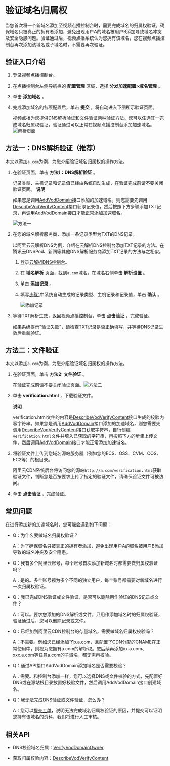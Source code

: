 验证域名归属权 
============================

当您首次将一个新域名添加至视频点播控制台时，需要完成域名的归属权验证，确保域名只被真正的拥有者添加，避免出现用户A的域名被用户B添加导致域名冲突及安全隐患问题。验证通过后，视频点播系统认为您拥有该域名，您在视频点播控制台再次添加该域名或子域名时，不需要再次验证。

验证入口介绍 
---------------------------

1. 登录[视频点播控制台](https://vod.console.aliyun.com/#/domain/list)。

   

2. 在点播控制台左侧导航栏的 **配置管理** 区域，选择 **分发加速配置\>域名管理** 。

   

3. 单击 **添加域名** 。

   

4. 完成添加域名的各项配置后，单击 **提交** ，将自动进入下图所示验证页面。

   视频点播为您提供DNS解析验证和文件验证两种验证方法。您可以任选其一完成域名归属权验证，验证通过可以正常在视频点播控制台添加加速域名。![解析页面](https://static-aliyun-doc.oss-accelerate.aliyuncs.com/assets/img/zh-CN/1542141261/p275334.png)
   




方法一：DNS解析验证（推荐） 
------------------------------------

本文以添加`a.com`为例，为您介绍验证域名归属权的操作方法。

1. 在验证页面，单击 **方法1：DNS解析验证** 。

   记录类型、主机记录和记录值已经由系统自动生成，在验证完成前请不要关闭验证页面。
   **说明**

   如果您是调用[AddVodDomain](/cn.zh-CN/服务端API/点播CDN/域名管理/添加加速域名.md)接口添加的加速域名，则您需要先调用[DescribeVodVerifyContent](/cn.zh-CN/服务端API/点播CDN/域名验证/获取归属校验内容.md)接口获取记录值，然后按照下方步骤添加TXT记录，再调用[AddVodDomain](/cn.zh-CN/服务端API/点播CDN/域名管理/添加加速域名.md)接口才能正常添加加速域名。

   ![方法一](https://static-aliyun-doc.oss-accelerate.aliyuncs.com/assets/img/zh-CN/1542141261/p275382.png)
   

2. 在您的域名解析服务商，添加一条记录类型为TXT的DNS记录。

   以阿里云云解析DNS为例，介绍在云解析DNS控制台添加TXT记录的方法。在腾讯云DNSPod、新网等其他DNS解析服务商添加TXT记录的方法与之相似。
   1. 登录[云解析DNS控制台](https://dns.console.aliyun.com/#/dns/domainList)。

      
   
   2. 在 **域名解析** 页面，找到`a.com`域名，在域名右侧单击 **解析设置** 。

      
   
   3. 单击 **添加记录** 。

      
   
   4. 填写[步骤1](#p-o7x-m8r-xys)中系统自动生成的记录类型、主机记录和记录值，单击 **确认** 。

      ![添加记录](https://static-aliyun-doc.oss-accelerate.aliyuncs.com/assets/img/zh-CN/1542141261/p275367.png)
      
   

   

3. 等待TXT解析生效，返回视频点播控制台，单击 **点击验证** ，完成验证。

   如果系统提示"验证失败"，请检查TXT记录是否正确填写，并等待DNS记录生效后重新验证。
   




方法二：文件验证 
-----------------------------

本文以添加`a.com`为例，为您介绍验证域名归属权的操作方法。

1. 在验证页面，单击 **方法2: 文件验证** 。

   在验证完成前请不要关闭验证页面。![方法二](https://static-aliyun-doc.oss-accelerate.aliyuncs.com/assets/img/zh-CN/1542141261/p275385.png)
   

2. 单击 **verification.html** ，下载验证文件。

   **说明**

   verification.html文件的内容是[DescribeVodVerifyContent](/cn.zh-CN/服务端API/点播CDN/域名验证/获取归属校验内容.md)接口生成的校验内容字符串。如果您是调用[AddVodDomain](/cn.zh-CN/服务端API/点播CDN/域名管理/添加加速域名.md)接口添加的加速域名，则您需要先调用[DescribeVodVerifyContent](/cn.zh-CN/服务端API/点播CDN/域名验证/获取归属校验内容.md)接口获取字符串，自行创建`verification.html`文件并填入已获取的字符串，再按照下方的步骤上传文件，然后调用[AddVodDomain](/cn.zh-CN/服务端API/点播CDN/域名管理/添加加速域名.md)接口才能正常添加加速域名。
   

3. 将验证文件上传到您域名源站服务器（例如您的ECS、OSS、CVM、COS、EC2等）的根目录。

   阿里云CDN系统后台将访问您的源站`http://a.com/verification.html`获取验证文件，判断您是否按要求上传了指定的验证文件，请确保验证文件可被访问。
   

4. 单击 **点击验证** ，完成验证。

   






常见问题 
-------------------------

在进行添加新的加速域名时，您可能会遇到如下问题：

* Q：为什么要做域名归属权验证？
  

  A：为了确保域名只被真正的拥有者添加，避免出现用户A的域名被用户B添加导致的域名冲突及安全隐患。
  

* Q：我有多个阿里云账号，每个账号首次添加新域名时都需要做归属权验证吗？
  

  A：是的。多个账号视为多个不同的独立用户，每个账号都需要对新域名进行一次归属权验证。
  

* Q：我已完成DNS验证或文件验证，是否可以删除用作验证的DNS记录或文件？
  

  A：可以。要求您添加的DNS解析或文件，只用作添加域名时的归属权验证，验证通过后，您可以删除记录或文件。
  

* Q：已经加到阿里云CDN控制台的存量域名，需要做域名归属权校验吗？
  

  A：不需要。例如您已经添加了b.a.com，且配置了CDN分配的CNAME在正常使用中，则视为您拥有a.com的解析权。您后续再添加xx.a.com、xxx.a.com等任意a.com的子域名，都无需再校验。
  

* Q：通过API接口AddVodDomain添加域名是否需要校验？
  

  A：需要。和控制台添加一样，您可以选择DNS或文件校验的方式，先配置好DNS或在源站根目录放置好校验文件，然后调用AddVodDomain接口创建域名。
  

* Q：我无法完成DNS验证或文件验证，怎么办？
  

  A：您可以[提交工单](https://selfservice.console.aliyun.com/ticket/createIndex.htm)，说明无法完成域名归属权验证的原因，并提交可以证明您持有该域名的资料，我们将进行人工审核。
  




相关API 
--------------------------

* DNS校验域名归属：[VerifyVodDomainOwner](/cn.zh-CN/服务端API/点播CDN/域名验证/域名归属校验.md)

  

* 获取归属校验内容：[DescribeVodVerifyContent](/cn.zh-CN/服务端API/点播CDN/域名验证/获取归属校验内容.md)

  



